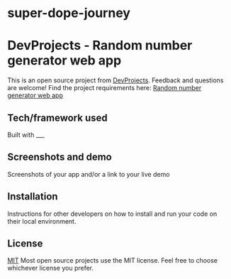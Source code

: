 # super-dope-journey
# DevProjects - Random number generator web app

This is an open source project from [DevProjects](http://www.codementor.io/projects). Feedback and questions are welcome!
Find the project requirements here: [Random number generator web app](https://www.codementor.io/projects/web/random-number-generator-web-app-bz042v8kll)

## Tech/framework used
Built with ___

## Screenshots and demo
Screenshots of your app and/or a link to your live demo

## Installation
Instructions for other developers on how to install and run your code on their local environment.

## License
[MIT](https://choosealicense.com/licenses/mit/)
Most open source projects use the MIT license. Feel free to choose whichever license you prefer.
